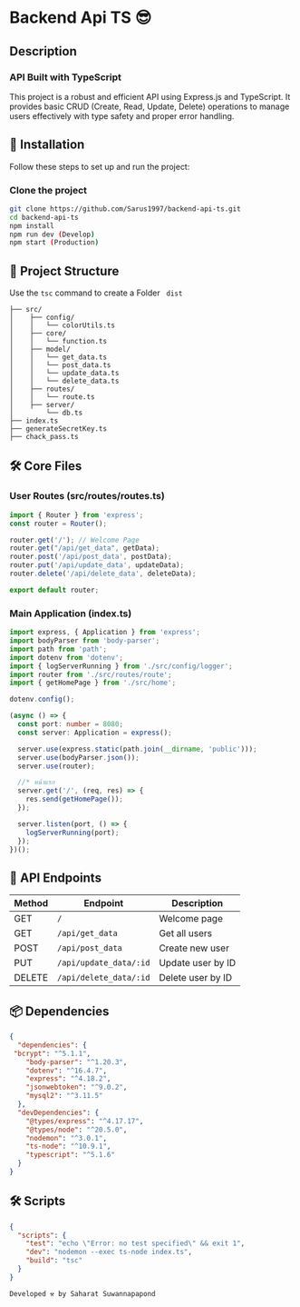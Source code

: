 # Backend Api TS 😎

## Description

### API Built with TypeScript

This project is a robust and efficient API using Express.js and TypeScript. It provides basic CRUD (Create, Read, Update, Delete) operations to manage users effectively with type safety and proper error handling.

## 🚀 Installation

Follow these steps to set up and run the project:

### Clone the project

```bash
git clone https://github.com/Sarus1997/backend-api-ts.git
cd backend-api-ts 
npm install
npm run dev (Develop)
npm start (Production)
```

## 📁 Project Structure
Use the ``` tsc ``` command to create a Folder ``` dist```

```project-root/
├── src/
│    ├── config/
│    │   └── colorUtils.ts
│    ├── core/
│    │   └── function.ts
│    ├── model/
│    │   └── get_data.ts
│    │   └── post_data.ts
│    │   └── update_data.ts
│    │   └── delete_data.ts
│    ├── routes/
│    │   └── route.ts
│    ├── server/
│        └── db.ts
├── index.ts
├── generateSecretKey.ts
├── chack_pass.ts
```

## 🛠️ Core Files

### User Routes (src/routes/routes.ts)

```typescript
import { Router } from 'express';
const router = Router();

router.get('/'); // Welcome Page
router.get("/api/get_data", getData);
router.post('/api/post_data', postData);
router.put('/api/update_data', updateData);
router.delete('/api/delete_data', deleteData);

export default router;
```

### Main Application (index.ts)

```typescript
import express, { Application } from 'express';
import bodyParser from 'body-parser';
import path from 'path';
import dotenv from 'dotenv';
import { logServerRunning } from './src/config/logger';
import router from './src/routes/route';
import { getHomePage } from './src/home';

dotenv.config();

(async () => {
  const port: number = 8080;
  const server: Application = express();

  server.use(express.static(path.join(__dirname, 'public')));
  server.use(bodyParser.json());
  server.use(router);

  //* หน้าแรก
  server.get('/', (req, res) => {
    res.send(getHomePage());
  });

  server.listen(port, () => {
    logServerRunning(port);
  });
})();

```

## 📂 API Endpoints

| Method | Endpoint | Description |
|--------|----------|-------------|
| GET | `/` | Welcome page |
| GET | `/api/get_data` | Get all users |
| POST | `/api/post_data` | Create new user |
| PUT | `/api/update_data/:id` | Update user by ID |
| DELETE | `/api/delete_data/:id` | Delete user by ID |

## 📦 Dependencies

```json
{
  "dependencies": {
 "bcrypt": "^5.1.1",
    "body-parser": "^1.20.3",
    "dotenv": "^16.4.7",
    "express": "^4.18.2",
    "jsonwebtoken": "^9.0.2",
    "mysql2": "^3.11.5"
  },
  "devDependencies": {
    "@types/express": "^4.17.17",
    "@types/node": "^20.5.0",
    "nodemon": "^3.0.1",
    "ts-node": "^10.9.1",
    "typescript": "^5.1.6"
  }
}
```

## 🛠️ Scripts

```json
{
  "scripts": {
    "test": "echo \"Error: no test specified\" && exit 1",
    "dev": "nodemon --exec ts-node index.ts",
    "build": "tsc"
  }
}
```
```
Developed ⚒️ by Saharat Suwannapapond
```
